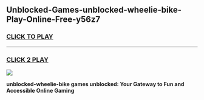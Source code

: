 
## Unblocked-Games-unblocked-wheelie-bike-Play-Online-Free-y56z7
<h3>
<a href="https://premium76.site?title=unblocked-wheelie-bike&ref=26A">CLICK TO PLAY</a></h3>
<hr>

<h3>
<a href="https://premium76.site?title=unblocked-wheelie-bike&ref=26A">CLICK 2 PLAY</a>
  
</h3>

<a href="https://premium76.site?title=unblocked-wheelie-bike&ref=26A"><img src="https://clearcache.store/games.png"></a>


**unblocked-wheelie-bike games unblocked: Your Gateway to Fun and Accessible Online Gaming**
